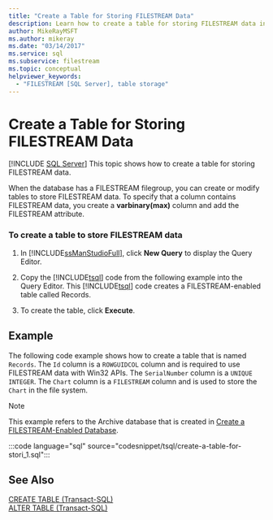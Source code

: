 ```yaml
---
title: "Create a Table for Storing FILESTREAM Data"
description: Learn how to create a table for storing FILESTREAM data in SQL Server. See which columns and attributes to use in the Transact-SQL code.
author: MikeRayMSFT
ms.author: mikeray
ms.date: "03/14/2017"
ms.service: sql
ms.subservice: filestream
ms.topic: conceptual
helpviewer_keywords:
  - "FILESTREAM [SQL Server], table storage"
---
```

# Create a Table for Storing FILESTREAM Data
 [!INCLUDE [SQL Server](../../includes/applies-to-version/sqlserver.md)]
  This topic shows how to create a table for storing FILESTREAM data.  
  
 When the database has a FILESTREAM filegroup, you can create or modify tables to store FILESTREAM data. To specify that a column contains FILESTREAM data, you create a **varbinary(max)** column and add the FILESTREAM attribute.  
  
### To create a table to store FILESTREAM data  
  
1.  In [!INCLUDE[ssManStudioFull](../../includes/ssmanstudiofull-md.md)], click **New Query** to display the Query Editor.  
  
2.  Copy the [!INCLUDE[tsql](../../includes/tsql-md.md)] code from the following example into the Query Editor. This [!INCLUDE[tsql](../../includes/tsql-md.md)] code creates a FILESTREAM-enabled table called Records.  
  
3.  To create the table, click **Execute**.  
  
## Example  
 The following code example shows how to create a table that is named `Records`. The `Id` column is a `ROWGUIDCOL` column and is required to use FILESTREAM data with Win32 APIs. The `SerialNumber` column is a `UNIQUE INTEGER`. The `Chart` column is a `FILESTREAM` column and is used to store the `Chart` in the file system.  
  
> [!NOTE]  
>  This example refers to the Archive database that is created in [Create a FILESTREAM-Enabled Database](../../relational-databases/blob/create-a-filestream-enabled-database.md).  
  
 :::code language="sql" source="codesnippet/tsql/create-a-table-for-stori_1.sql":::
  
## See Also  
 [CREATE TABLE &#40;Transact-SQL&#41;](../../t-sql/statements/create-table-transact-sql.md)   
 [ALTER TABLE &#40;Transact-SQL&#41;](../../t-sql/statements/alter-table-transact-sql.md)  
  
  
